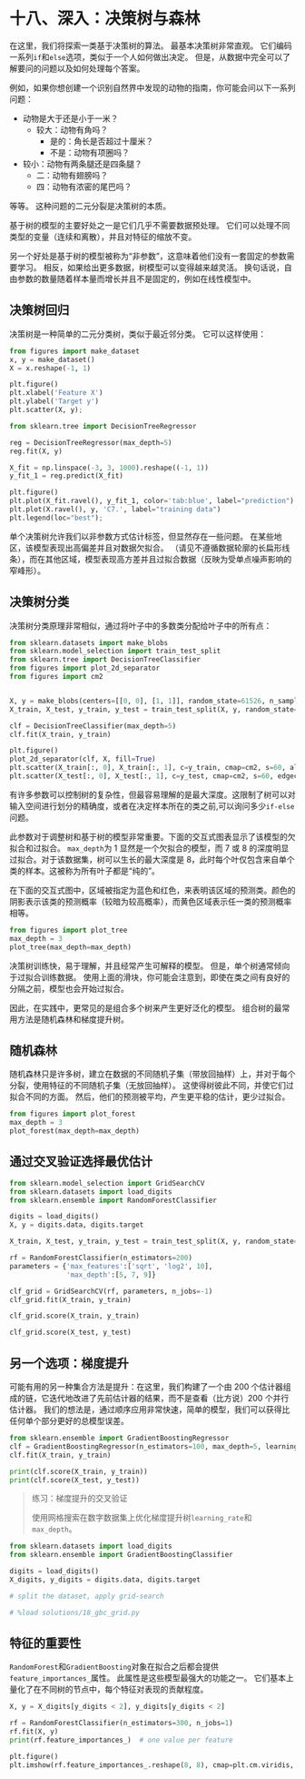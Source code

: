 # 十八、深入：决策树与森林

在这里，我们将探索一类基于决策树的算法。 最基本决策树非常直观。 它们编码一系列`if`和`else`选项，类似于一个人如何做出决定。 但是，从数据中完全可以了解要问的问题以及如何处理每个答案。

例如，如果你想创建一个识别自然界中发现的动物的指南，你可能会问以下一系列问题：

+   动物是大于还是小于一米？
    +   较大：动物有角吗？
        +   是的：角长是否超过十厘米？
        +   不是：动物有项圈吗？
+   较小：动物有两条腿还是四条腿？
    +   二：动物有翅膀吗？
    +   四：动物有浓密的尾巴吗？

等等。 这种问题的二元分裂是决策树的本质。

基于树的模型的主要好处之一是它们几乎不需要数据预处理。 它们可以处理不同类型的变量（连续和离散），并且对特征的缩放不变。

另一个好处是基于树的模型被称为“非参数”，这意味着他们没有一套固定的参数需要学习。 相反，如果给出更多数据，树模型可以变得越来越灵活。 换句话说，自由参数的数量随着样本量而增长并且不是固定的，例如在线性模型中。

## 决策树回归

决策树是一种简单的二元分类树，类似于最近邻分类。 它可以这样使用：

```py
from figures import make_dataset
x, y = make_dataset()
X = x.reshape(-1, 1)

plt.figure()
plt.xlabel('Feature X')
plt.ylabel('Target y')
plt.scatter(X, y);

from sklearn.tree import DecisionTreeRegressor

reg = DecisionTreeRegressor(max_depth=5)
reg.fit(X, y)

X_fit = np.linspace(-3, 3, 1000).reshape((-1, 1))
y_fit_1 = reg.predict(X_fit)

plt.figure()
plt.plot(X_fit.ravel(), y_fit_1, color='tab:blue', label="prediction")
plt.plot(X.ravel(), y, 'C7.', label="training data")
plt.legend(loc="best");
```

单个决策树允许我们以非参数方式估计标签，但显然存在一些问题。 在某些地区，该模型表现出高偏差并且对数据欠拟合。 （请见不遵循数据轮廓的长扁形线条），而在其他区域，模型表现高方差并且过拟合数据（反映为受单点噪声影响的窄峰形）。

## 决策树分类

决策树分类原理非常相似，通过将叶子中的多数类分配给叶子中的所有点：

```py
from sklearn.datasets import make_blobs
from sklearn.model_selection import train_test_split
from sklearn.tree import DecisionTreeClassifier
from figures import plot_2d_separator
from figures import cm2


X, y = make_blobs(centers=[[0, 0], [1, 1]], random_state=61526, n_samples=100)
X_train, X_test, y_train, y_test = train_test_split(X, y, random_state=42)

clf = DecisionTreeClassifier(max_depth=5)
clf.fit(X_train, y_train)

plt.figure()
plot_2d_separator(clf, X, fill=True)
plt.scatter(X_train[:, 0], X_train[:, 1], c=y_train, cmap=cm2, s=60, alpha=.7, edgecolor='k')
plt.scatter(X_test[:, 0], X_test[:, 1], c=y_test, cmap=cm2, s=60, edgecolor='k');
```

有许多参数可以控制树的复杂性，但最容易理解的是最大深度。这限制了树可以对输入空间进行划分的精确度，或者在决定样本所在的类之前,可以询问多少`if-else`问题。

此参数对于调整树和基于树的模型非常重要。下面的交互式图表显示了该模型的欠拟合和过拟合。 `max_depth`为 1 显然是一个欠拟合的模型，而 7 或 8 的深度明显过拟合。对于该数据集，树可以生长的最大深度是 8，此时每个叶仅包含来自单个类的样本。这被称为所有叶子都是“纯的”。

在下面的交互式图中，区域被指定为蓝色和红色，来表明该区域的预测类。颜色的阴影表示该类的预测概率（较暗为较高概率），而黄色区域表示任一类的预测概率相等。

```py
from figures import plot_tree
max_depth = 3
plot_tree(max_depth=max_depth)
```

决策树训练快，易于理解，并且经常产生可解释的模型。 但是，单个树通常倾向于过拟合训练数据。 使用上面的滑块，你可能会注意到，即使在类之间有良好的分隔之前，模型也会开始过拟合。

因此，在实践中，更常见的是组合多个树来产生更好泛化的模型。 组合树的最常用方法是随机森林和梯度提升树。

## 随机森林

随机森林只是许多树，建立在数据的不同随机子集（带放回抽样）上，并对于每个分裂，使用特征的不同随机子集（无放回抽样）。 这使得树彼此不同，并使它们过拟合不同的方面。 然后，他们的预测被平均，产生更平稳的估计，更少过拟合。

```py
from figures import plot_forest
max_depth = 3
plot_forest(max_depth=max_depth)
```

## 通过交叉验证选择最优估计

```py
from sklearn.model_selection import GridSearchCV
from sklearn.datasets import load_digits
from sklearn.ensemble import RandomForestClassifier

digits = load_digits()
X, y = digits.data, digits.target

X_train, X_test, y_train, y_test = train_test_split(X, y, random_state=42)

rf = RandomForestClassifier(n_estimators=200)
parameters = {'max_features':['sqrt', 'log2', 10],
              'max_depth':[5, 7, 9]}

clf_grid = GridSearchCV(rf, parameters, n_jobs=-1)
clf_grid.fit(X_train, y_train)

clf_grid.score(X_train, y_train)

clf_grid.score(X_test, y_test)
```

## 另一个选项：梯度提升

可能有用的另一种集合方法是提升：在这里，我们构建了一个由 200 个估计器组成的链，它迭代地改进了先前估计器的结果，而不是查看（比方说）200 个并行估计器。 我们的想法是，通过顺序应用非常快速，简单的模型，我们可以获得比任何单个部分更好的总模型误差。

```py
from sklearn.ensemble import GradientBoostingRegressor
clf = GradientBoostingRegressor(n_estimators=100, max_depth=5, learning_rate=.2)
clf.fit(X_train, y_train)

print(clf.score(X_train, y_train))
print(clf.score(X_test, y_test))
```

> 练习：梯度提升的交叉验证
> 
> 使用网格搜索在数字数据集上优化梯度提升树`learning_rate`和`max_depth`。

```py
from sklearn.datasets import load_digits
from sklearn.ensemble import GradientBoostingClassifier

digits = load_digits()
X_digits, y_digits = digits.data, digits.target

# split the dataset, apply grid-search

# %load solutions/18_gbc_grid.py
```

## 特征的重要性

`RandomForest`和`GradientBoosting`对象在拟合之后都会提供`feature_importances_`属性。 此属性是这些模型最强大的功能之一。 它们基本上量化了在不同树的节点中，每个特征对表现的贡献程度。

```py
X, y = X_digits[y_digits < 2], y_digits[y_digits < 2]

rf = RandomForestClassifier(n_estimators=300, n_jobs=1)
rf.fit(X, y)
print(rf.feature_importances_)  # one value per feature

plt.figure()
plt.imshow(rf.feature_importances_.reshape(8, 8), cmap=plt.cm.viridis, interpolation='nearest')
```
